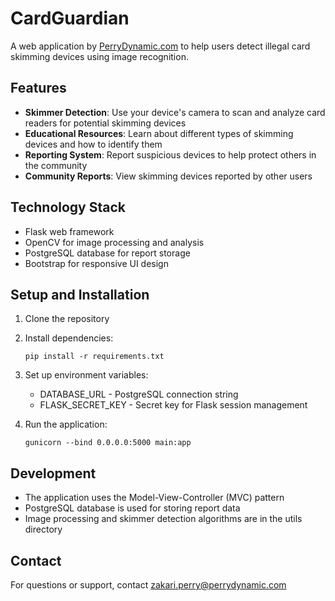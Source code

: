 # CardGuardian

A web application by [PerryDynamic.com](https://perrydynamic.com) to help users detect illegal card skimming devices using image recognition.

## Features

- **Skimmer Detection**: Use your device's camera to scan and analyze card readers for potential skimming devices
- **Educational Resources**: Learn about different types of skimming devices and how to identify them
- **Reporting System**: Report suspicious devices to help protect others in the community
- **Community Reports**: View skimming devices reported by other users

## Technology Stack

- Flask web framework
- OpenCV for image processing and analysis
- PostgreSQL database for report storage
- Bootstrap for responsive UI design

## Setup and Installation

1. Clone the repository
2. Install dependencies:
   ```
   pip install -r requirements.txt
   ```
3. Set up environment variables:
   - DATABASE_URL - PostgreSQL connection string
   - FLASK_SECRET_KEY - Secret key for Flask session management

4. Run the application:
   ```
   gunicorn --bind 0.0.0.0:5000 main:app
   ```

## Development

- The application uses the Model-View-Controller (MVC) pattern
- PostgreSQL database is used for storing report data
- Image processing and skimmer detection algorithms are in the utils directory

## Contact

For questions or support, contact [zakari.perry@perrydynamic.com](mailto:zakari.perry@perrydynamic.com)